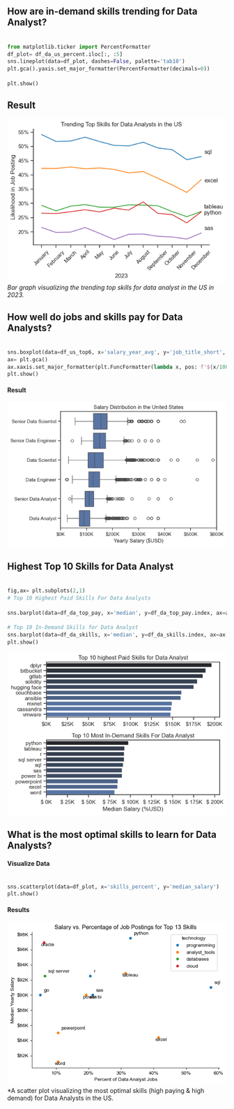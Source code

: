 ## How are in-demand skills trending for Data Analyst?

```python

from matplotlib.ticker import PercentFormatter
df_plot= df_da_us_percent.iloc[:, :5]
sns.lineplot(data=df_plot, dashes=False, palette='tab10')
plt.gca().yaxis.set_major_formatter(PercentFormatter(decimals=0))

plt.show()

```

## Result
![Skills Top Trending](Python_Data_Project\images\skill_trend_da.png)
*Bar graph visualizing the trending top skills for data analyst in the US in 2023.*

## How well do jobs and skills pay for Data Analysts?

```python

sns.boxplot(data=df_us_top6, x='salary_year_avg', y='job_title_short', order=job_order)
ax= plt.gca()
ax.xaxis.set_major_formatter(plt.FuncFormatter(lambda x, pos: f'${x/1000:1.0f}K'))
plt.show()

```

#### Result

![Salary Distribution of Data Jobs in the US](Python_Data_Project\images\salary_trend_us.png)


## Highest Top 10 Skills for Data Analyst




```python

fig,ax= plt.subplots(2,1)
# Top 10 Highest Paid Skills For Data Analysts

sns.barplot(data=df_da_top_pay, x='median', y=df_da_top_pay.index, ax=ax[0], hue='median', palette='dark:b_r')

# Top 10 In-Demand Skills for Data Analyst
sns.barplot(data=df_da_skills, x='median', y=df_da_skills.index, ax=ax[1], hue='median', palette='dark:b_r')
plt.show()

```

![The Highest Paid and Most In=Demand Skills for Data Analyst in the US](highset_paid_and_most_in_demand_skills_for_data_analyst_in_the_us.png)


## What is the most optimal skills to learn for Data Analysts?

#### Visualize Data

```python

sns.scatterplot(data=df_plot, x='skills_percent', y='median_salary')
plt.show()

```

#### Results

![Most Optimal Skills for Data Analysts in the US](Python_Data_Project\images\salary_percentage_da.png)
*A scatter plot visualizing the most optimal skills (high paying & high demand) for Data Analysts in the US.
